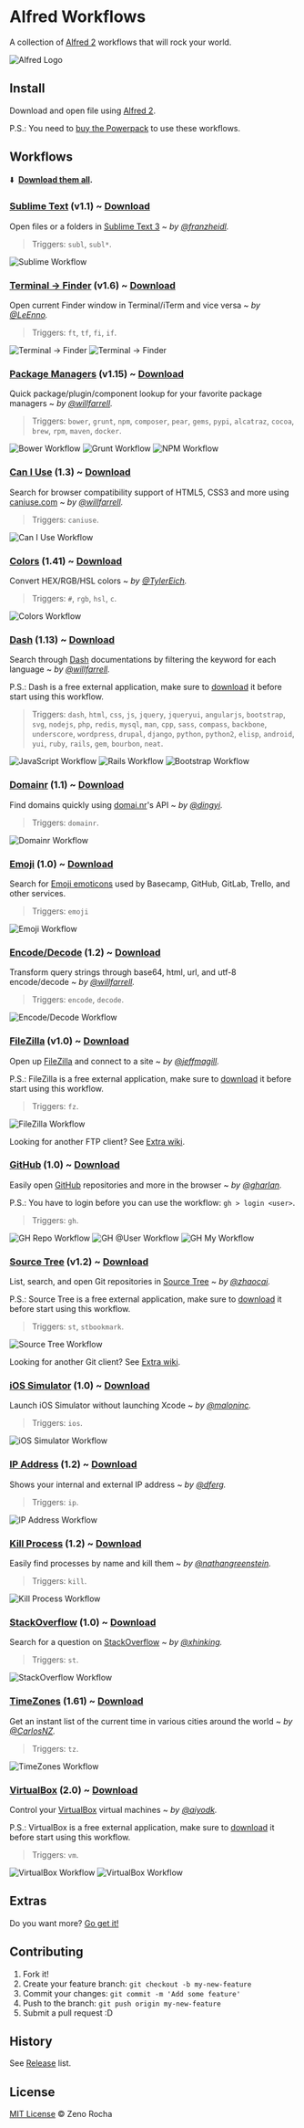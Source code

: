 # Alfred Workflows

A collection of [Alfred 2](http://www.alfredapp.com/) workflows that will rock your world.

![Alfred Logo](http://f.cl.ly/items/112u3G2z3g2B202W3e3p/alfred.png)

## Install

Download and open file using [Alfred 2](http://www.alfredapp.com/).

P.S.: You need to [buy the Powerpack](https://buy.alfredapp.com/) to use these workflows.

## Workflows

:arrow_down: **&nbsp;[Download them all](https://github.com/zenorocha/alfred-workflows/releases).**

### [Sublime Text](https://github.com/franzheidl/alfred-workflows/tree/master/open-with-sublime-text) (v1.1) ~ [Download](http://zno.io/RcAe)

Open files or a folders in [Sublime Text 3](http://www.sublimetext.com/3) ~ *by [@franzheidl](https://github.com/franzheidl/).*

> Triggers: `subl`, `subl*`.

![Sublime Workflow](http://f.cl.ly/items/1m102K320I1O253s1L1R/alfred-subl.png)

### [Terminal → Finder](https://github.com/LeEnno/alfred-terminalfinder) (v1.6) ~ [Download](http://zno.io/RkU2)

Open current Finder window in Terminal/iTerm and vice versa ~ *by [@LeEnno](https://github.com/LeEnno/).*

> Triggers: `ft`, `tf`, `fi`, `if`.

![Terminal → Finder](http://f.cl.ly/items/0o2224030X1r3Y0E3y1W/alfred-tf.png)
![Terminal → Finder](http://f.cl.ly/items/3l2d2V0B041d2O3c2G0w/alfred-fi.png)

### [Package Managers](https://github.com/willfarrell/alfred-pkgman-workflow) (v1.15) ~ [Download](http://zno.io/RcdI)

Quick package/plugin/component lookup for your favorite package managers ~ *by [@willfarrell](https://github.com/willfarrell/).*

> Triggers: `bower`, `grunt`, `npm`, `composer`, `pear`, `gems`, `pypi`, `alcatraz`, `cocoa`, `brew`, `rpm`, `maven`, `docker`.

![Bower Workflow](http://f.cl.ly/items/3b2t2S3V3m3m2t0X350m/alfred-bower.png)
![Grunt Workflow](http://f.cl.ly/items/1Y220d3T1p2u1Y3C111g/alfred-grunt.png)
![NPM Workflow](http://f.cl.ly/items/3U1l2m2O2Z0R2j231g2i/alfred-npm.png)

### [Can I Use](https://github.com/willfarrell/alfred-caniuse-workflow) (1.3) ~ [Download](http://zno.io/Rcex)

Search for browser compatibility support of HTML5, CSS3 and more using [caniuse.com](http://caniuse.com) ~ *by [@willfarrell](https://github.com/willfarrell/).*

> Triggers: `caniuse`.

![Can I Use Workflow](http://f.cl.ly/items/1n2k2M0D170Y0D3G2J18/alfred-caniuse.png)

### [Colors](https://github.com/TylerEich/Alfred-Extras/tree/master/Source/Colors) (1.41) ~ [Download](http://zno.io/RcFz)

Convert HEX/RGB/HSL colors ~ *by [@TylerEich](https://github.com/TylerEich/).*

> Triggers: `#`, `rgb`, `hsl`, `c`.

![Colors Workflow](http://f.cl.ly/items/2r3u2W122v0v2A0e1n0U/alfred-colors.png)

### [Dash](https://github.com/willfarrell/alfred-dash-workflow) (1.13) ~ [Download](http://zno.io/Rc3p)

Search through [Dash](http://kapeli.com/dash) documentations by filtering the keyword for each language ~ *by [@willfarrell](https://github.com/willfarrell/).*

P.S.: Dash is a free external application, make sure to [download](http://kapeli.com/dash) it before start using this workflow.

> Triggers: `dash`, `html`, `css`, `js`, `jquery`, `jqueryui`, `angularjs`, `bootstrap`, `svg`, `nodejs`, `php`, `redis`, `mysql`, `man`, `cpp`, `sass`, `compass`, `backbone`, `underscore`,  `wordpress`, `drupal`, `django`, `python`, `python2`, `elisp`, `android`, `yui`, `ruby`, `rails`, `gem`, `bourbon`, `neat`.

![JavaScript Workflow](http://f.cl.ly/items/3Q3J1v1N1m420Z3y451u/alfred-js.png)
![Rails Workflow](http://f.cl.ly/items/3j3R1Y0o2n3z260Z453O/alfred-rails.png)
![Bootstrap Workflow](http://f.cl.ly/items/2G0k401w0v3L0U0E2I1C/alfred-bs.png)

### [Domainr](https://github.com/dingyi/Alfred-Workflows/tree/master/Domainr) (1.1) ~ [Download](http://zno.io/RctP)

Find domains quickly using [domai.nr](https://domai.nr/)'s API ~ *by [@dingyi](https://github.com/dingyi/).*

> Triggers: `domainr`.

![Domainr Workflow](http://f.cl.ly/items/0h2Y1D1A3K2g003N0932/alfred-domainr.png)

### [Emoji](https://github.com/1000ch/emoji-workflow) (1.0) ~ [Download](http://zno.io/SdMl)

Search for [Emoji emoticons](http://en.wikipedia.org/wiki/Emoji) used by Basecamp, GitHub, GitLab, Trello, and other services.

> Triggers: `emoji`

![Emoji Workflow](http://f.cl.ly/items/201E462I4330371e0V3X/alfred-emoji.png)

### [Encode/Decode](https://github.com/willfarrell/alfred-encode-decode-workflow) (1.2) ~ [Download](http://zno.io/RcCX)

Transform query strings through base64, html, url, and utf-8 encode/decode ~ *by [@willfarrell](https://github.com/willfarrell/).*

> Triggers: `encode`, `decode`.

![Encode/Decode Workflow](http://f.cl.ly/items/2J3m1G1N46050I0E0w3n/alfred-encode.png)

### [FileZilla](https://github.com/jeffmagill/alfred-open-in-filezilla) (v1.0) ~ [Download](http://zno.io/RnTx)

Open up [FileZilla](https://filezilla-project.org/) and connect to a site ~ *by [@jeffmagill](https://github.com/jeffmagill/).*

P.S.: FileZilla is a free external application, make sure to [download](https://filezilla-project.org/) it before start using this workflow.

> Triggers: `fz`.

![FileZilla Workflow](http://f.cl.ly/items/1x040v0X2E2B3l1G2G0j/alfred-fz.png)

Looking for another FTP client? See [Extra wiki](https://github.com/zenorocha/alfred-workflows/wiki/Extras#ftp).

### [GitHub](https://github.com/gharlan/alfred-github-workflow) (1.0) ~ [Download](http://zno.io/RcPe)

Easily open [GitHub](http://github.com) repositories and more in the browser ~ *by [@gharlan](https://github.com/gharlan/).*

P.S.: You have to login before you can use the workflow: `gh > login <user>`.

> Triggers: `gh`.

![GH Repo Workflow](http://f.cl.ly/items/0G3n1D3W1p2S3S2W3B1C/alfred-gh-repo.png)
![GH @User Workflow](http://f.cl.ly/items/3l3V092M363x1m262B21/alfred-gh-user.png)
![GH My Workflow](http://f.cl.ly/items/2H1J2g330h3E1l2W1A0o/alfred-gh-my.png)

### [Source Tree](https://github.com/zhaocai/alfred2-sourcetree-workflow) (v1.2) ~ [Download](http://zno.io/Ro6V)

List, search, and open Git repositories in [Source Tree](http://www.sourcetreeapp.com/) ~ *by [@zhaocai](https://github.com/zhaocai/).*

P.S.: Source Tree is a free external application, make sure to [download](http://www.sourcetreeapp.com/) it before start using this workflow.

> Triggers: `st`, `stbookmark`.

![Source Tree Workflow](http://f.cl.ly/items/473S2R0g3V461l2d0V2g/alfred-st.png)

Looking for another Git client? See [Extra wiki](https://github.com/zenorocha/alfred-workflows/wiki/Extras#git-client).

### [iOS Simulator](http://www.alfredforum.com/topic/2126-launch-ios-simulator/) (1.0) ~ [Download](http://zno.io/RcI1)

Launch iOS Simulator without launching Xcode ~ *by [@maloninc](http://www.alfredforum.com/topic/2126-launch-ios-simulator/).*

> Triggers: `ios`.

![iOS Simulator Workflow](http://f.cl.ly/items/0e011X0Q162p0R2p463z/alfred-ios.png)

### [IP Address](http://dferg.us/ip-address-workflow/) (1.2) ~ [Download](http://zno.io/RcAi)

Shows your internal and external IP address ~ *by [@dferg](http://dferg.us/ip-address-workflow/).*

> Triggers: `ip`.

![IP Address Workflow](http://f.cl.ly/items/1i3Q3T3I3t053J2b0R05/alfred-ip.png)

### [Kill Process](https://github.com/nathangreenstein/alfred-process-killer) (1.2) ~ [Download](http://zno.io/RcNL)

Easily find processes by name and kill them ~ *by [@nathangreenstein](https://github.com/nathangreenstein/).*

> Triggers: `kill`.

![Kill Process Workflow](http://f.cl.ly/items/0q0P1u0A0d1q1h1y1V0l/alfred-kill.png)

### [StackOverflow](https://github.com/xhinking/Alfred) (1.0) ~ [Download](http://zno.io/RceO)

Search for a question on [StackOverflow](http://stackoverflow.com) ~ *by [@xhinking](https://github.com/xhinking/).*

> Triggers: `st`.

![StackOverflow Workflow](http://f.cl.ly/items/3T00363u1d3k30011K3P/alfred-st.png)

### [TimeZones](http://www.alfredforum.com/topic/491-timezones-a-world-clock-script-filter-updated-to-v161/) (1.61) ~ [Download](http://zno.io/Rce5)

Get an instant list of the current time in various cities around the world ~ *by [@CarlosNZ](http://www.alfredforum.com/topic/491-timezones-a-world-clock-script-filter-updated-to-v161/).*

> Triggers: `tz`.

![TimeZones Workflow](http://f.cl.ly/items/0q0Q0r240f0D1o340S0E/alfred-tz.png)

### [VirtualBox](https://github.com/aiyodk/Alfred-Extensions/tree/master/AlfredApp_2.x/VirtualBox-Control) (2.0) ~ [Download](http://zno.io/RyOE)

Control your [VirtualBox](https://www.virtualbox.org/) virtual machines ~ *by [@aiyodk](https://github.com/aiyodk/).*

P.S.: VirtualBox is a free external application, make sure to [download](https://www.virtualbox.org/) it before start using this workflow.

> Triggers: `vm`.

![VirtualBox Workflow](http://f.cl.ly/items/0U2a1n2D3b2Z2b0h1l38/alfred-vb-1.png)
![VirtualBox Workflow](http://f.cl.ly/items/3P261H3O0G0D0u3B0n20/alfred-vb-2.png)

## Extras

Do you want more? [Go get it!](https://github.com/zenorocha/alfred-workflows/wiki/Extras)

## Contributing

1. Fork it!
2. Create your feature branch: `git checkout -b my-new-feature`
3. Commit your changes: `git commit -m 'Add some feature'`
4. Push to the branch: `git push origin my-new-feature`
5. Submit a pull request :D

## History

See [Release](https://github.com/zenorocha/alfred-workflows/releases) list.

## License

[MIT License](http://zenorocha.mit-license.org/) © Zeno Rocha